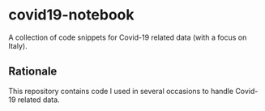 # covid19-notebook

A collection of code snippets for Covid-19 related data (with a focus on Italy).

## Rationale

This repository contains code I used in several occasions to handle Covid-19 related data.
